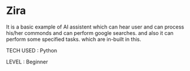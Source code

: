 # Zira

It is a basic example of AI assistent which can hear user and can process his/her commonds  and can perform google searches.
and also it can perform some specified tasks.
which are in-built in this.

TECH USED : Python

LEVEL : Beginner
